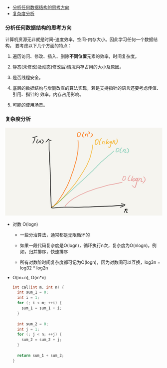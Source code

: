 
<!-- vim-markdown-toc GFM -->

- [分析任何数据结构的思考方向](#分析任何数据结构的思考方向)
- [复杂度分析](#复杂度分析)

<!-- vim-markdown-toc -->



### 分析任何数据结构的思考方向

计算机资源无非就是时间-速度效率，空间-内存大小。因此学习任何一个数据结构，
要考虑以下几个方面的特点：  

1. 遍历访问、修改、插入、删除**不同位置**元素的效率，时间复杂度。

2. 静态(未修改)及动态(修改后)情况内存占用的大小及原因。

3. 是否线程安全。

4. 底层的数据结构与增删改查的算法实现，若是支持指针的语言还要考虑传值、引用、指针的
   效率，内存占用影响。

5. 可能的使用场景。


### 复杂度分析

  <img src="../resources/time-complexity.jpg">

- 对数 O(logn)
  - 一些分治算法，通常都是无限循环的

  - 如果一段代码复杂度是O(logn)，循环执行n次，复杂度为O(nlogn)。例如，归并排序，快速排序

  - 所有对数阶时间复杂度都可记为O(logn)，因为对数间可以互换，log3n = log32 * log2n

- O(m+n), O(m\*n)
  ``` C
  int cal(int m, int n) {
    int sum_1 = 0;
    int i = 1;
    for (; i < m; ++i) {
      sum_1 = sum_1 + i;
    }

    int sum_2 = 0;
    int j = 1;
    for (; j < n; ++j) {
      sum_2 = sum_2 + j;
    }

    return sum_1 + sum_2;
  }
  ```

